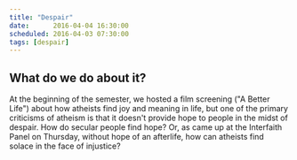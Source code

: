 ```yaml
---
title: "Despair"
date:      2016-04-04 16:30:00
scheduled: 2016-04-03 07:30:00
tags: [despair]
---
```

## What do we do about it?
At the beginning of the semester, we hosted a film screening ("A Better Life") about how atheists find joy and meaning in life, but one of the primary criticisms of atheism is that it doesn't provide hope to people in the midst of despair. How do secular people find hope? Or, as came up at the Interfaith Panel on Thursday, without hope of an afterlife, how can atheists find solace in the face of injustice?
